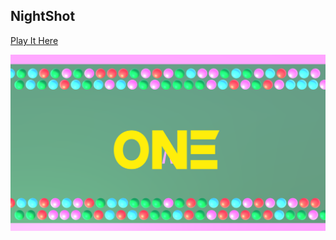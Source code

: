 <h2>
NightShot
</h2>
<a href="/Nightshot/NightShotTheGame/index.html">Play It Here</a>


![Launch](/Nightshot/Stills/still4.png)



<p>

</p>
